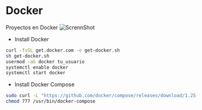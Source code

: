 # Docker
Proyectos en Docker
![ScrennShot](https://raw.githubusercontent.com/lordbasex/Docker/master/docker-logo.png)

* Install Docker
```bash
curl -fsSL get.docker.com -o get-docker.sh
sh get-docker.sh
usermod -aG docker tu_usuario
systemctl enable docker
systemctl start docker
```

* Install Docker Compose
````bash
sudo curl -L "https://github.com/docker/compose/releases/download/1.25.3/docker-compose-$(uname -s)-$(uname -m)" -o /usr/bin/docker-compose
chmod 777 /usr/bin/docker-compose
````
